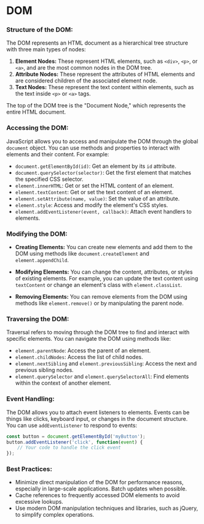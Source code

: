 # DOM
### Structure of the DOM:
The DOM represents an HTML document as a hierarchical tree structure with three main types of nodes:
1. **Element Nodes:** These represent HTML elements, such as `<div>`, `<p>`, or `<a>`, and are the most common nodes in the DOM tree.
2. **Attribute Nodes:** These represent the attributes of HTML elements and are considered children of the associated element node.
3. **Text Nodes:** These represent the text content within elements, such as the text inside `<p>` or `<a>` tags.

The top of the DOM tree is the "Document Node," which represents the entire HTML document.

### Accessing the DOM:
JavaScript allows you to access and manipulate the DOM through the global `document` object. You can use methods and properties to interact with elements and their content. For example:

- `document.getElementById(id)`: Get an element by its `id` attribute.
- `document.querySelector(selector)`: Get the first element that matches the specified CSS selector.
- `element.innerHTML`: Get or set the HTML content of an element.
- `element.textContent`: Get or set the text content of an element.
- `element.setAttribute(name, value)`: Set the value of an attribute.
- `element.style`: Access and modify the element's CSS styles.
- `element.addEventListener(event, callback)`: Attach event handlers to elements.

### Modifying the DOM:
- **Creating Elements:**
  You can create new elements and add them to the DOM using methods like `document.createElement` and `element.appendChild`.

- **Modifying Elements:**
  You can change the content, attributes, or styles of existing elements. For example, you can update the text content using `textContent` or change an element's class with `element.classList`.

- **Removing Elements:**
  You can remove elements from the DOM using methods like `element.remove()` or by manipulating the parent node.

### Traversing the DOM:
Traversal refers to moving through the DOM tree to find and interact with specific elements. You can navigate the DOM using methods like:

- `element.parentNode`: Access the parent of an element.
- `element.childNodes`: Access the list of child nodes.
- `element.nextSibling` and `element.previousSibling`: Access the next and previous sibling nodes.
- `element.querySelector` and `element.querySelectorAll`: Find elements within the context of another element.

### Event Handling:
The DOM allows you to attach event listeners to elements. Events can be things like clicks, keyboard input, or changes in the document structure. You can use `addEventListener` to respond to events:

```javascript
const button = document.getElementById('myButton');
button.addEventListener('click', function(event) {
    // Your code to handle the click event
});
```

### Best Practices:
- Minimize direct manipulation of the DOM for performance reasons, especially in large-scale applications. Batch updates when possible.
- Cache references to frequently accessed DOM elements to avoid excessive lookups.
- Use modern DOM manipulation techniques and libraries, such as jQuery, to simplify complex operations.
